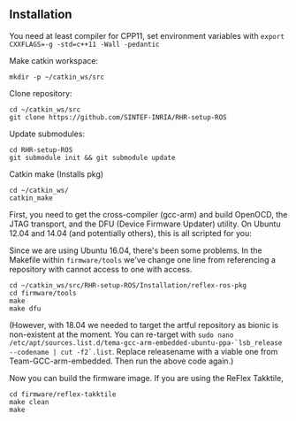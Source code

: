 ## Installation

You need at least compiler for CPP11, set environment variables with ```export CXXFLAGS=-g -std=c++11 -Wall -pedantic```

Make catkin workspace:

    mkdir -p ~/catkin_ws/src
    
Clone repository:

    cd ~/catkin_ws/src 
    git clone https://github.com/SINTEF-INRIA/RHR-setup-ROS

Update submodules:

    cd RHR-setup-ROS
    git submodule init && git submodule update

Catkin make (Installs pkg)

    cd ~/catkin_ws/
    catkin_make

First, you need to get the cross-compiler (gcc-arm) and build OpenOCD, the JTAG transport, and the DFU (Device Firmware Updater) utility. On Ubuntu 12.04 and 14.04 (and potentially others), this is all scripted for you:

Since we are using Ubuntu 16.04, there's been some problems. In the Makefile within ```firmware/tools``` we've change one line from referencing a repository with cannot access to one with access.

    cd ~/catkin_ws/src/RHR-setup-ROS/Installation/reflex-ros-pkg
    cd firmware/tools 
    make 
    make dfu

(However, with 18.04 we needed to target the artful repository as bionic is non-existent at the moment. You can re-target with ```sudo nano /etc/apt/sources.list.d/tema-gcc-arm-embedded-ubuntu-ppa-`lsb_release --codename | cut -f2`.list```. Replace releasename with a viable one from Team-GCC-arm-embedded. Then run the above code again.)

Now you can build the firmware image. If you are using the ReFlex Takktile, 

    cd firmware/reflex-takktile
    make clean
    make
